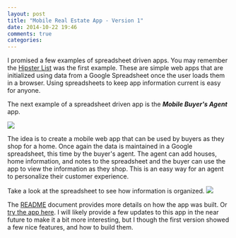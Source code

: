 ```yaml
---
layout: post
title: "Mobile Real Estate App - Version 1"
date: 2014-10-22 19:46
comments: true
categories: 
---
```

I promised a few examples of spreadsheet driven apps. You may remember the [Hipster List](http://rwx.io/blog/2014/10/15/spreadsheet-driven-web-apps/) was the first example. These are simple web apps that are initialized using data from a Google Spreadsheet once the user loads them in a browser. Using spreadsheets to keep app information current is easy for anyone.

The next example of a spreadsheet driven app is the ___Mobile Buyer's Agent___ app.

<a href="https://fooqri.poggr.com/pe16vKTbVLg"><img class="example-screen" src="//s3.amazonaws.com/goddip-poggs/pe16vKTbVLg/screen1.png"></a>

The idea is to create a mobile web app that can be used by buyers as they shop for a home. Once again the data is maintained in a Google spreadsheet, this time by the buyer's agent. The agent can add houses, home information, and notes to the spreadsheet and the buyer can use the app to view the information as they shop. This is an easy way for an agent to personalize their customer experience.

Take a look at the spreadsheet to see how information is organized.
<a href="//docs.google.com/spreadsheet/ccc?key=0Ahy9ODkMXc1GdEhuM1gxY1g0ckwwWl9RSzNGTGQwemc&usp=sharing#gid=4"><img class="spreadsheet-screen" src="//s3.amazonaws.com/goddip-poggs/pe16vKTbVLg/spreadsheet.png"></a>

The [README](fooqri.poggr.com/pe16vKTbVLg:dgkE6vtp-4Ll) document provides  more details on how the app was built. Or [try the app here](https://fooqri.poggr.com/pe16vKTbVLg). I will likely provide a few updates to this app in the near future to make it a bit more interesting, but I though the first version showed a few nice features, and how to build them.

